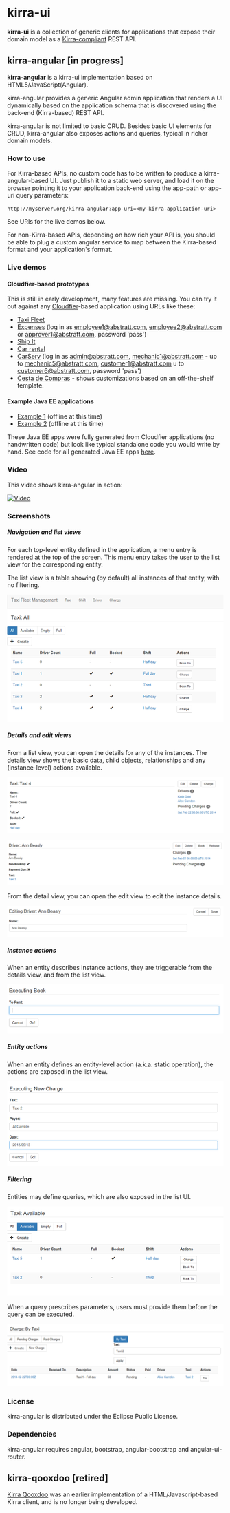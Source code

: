 # kirra-ui

**kirra-ui** is a collection of generic clients for applications that expose their domain model as a [Kirra-compliant](///github.com/abstratt/kirra/) REST API.  

## kirra-angular [in progress]

**kirra-angular** is a kirra-ui implementation based on HTML5/JavaScript(Angular). 

kirra-angular provides a generic Angular admin application that renders a UI dynamically based on the 
application schema that is discovered using the back-end (Kirra-based) REST API. 

kirra-angular is not limited to basic CRUD. Besides basic UI elements for CRUD, kirra-angular also exposes actions and queries, typical in richer domain models.

### How to use

For Kirra-based APIs, no custom code has to be written to produce a kirra-angular-based UI. Just publish it to a static web server,
and load it on the browser pointing it to your application back-end using the app-path or app-uri query parameters:

```
http://myserver.org/kirra-angular?app-uri=<my-kirra-application-uri>
```

See URIs for the live demos below.

For non-Kirra-based APIs, depending on how rich your API is, you should be able to plug a custom angular service to map
between the Kirra-based format and your application's format.

### Live demos

#### Cloudfier-based prototypes
This is still in early development, many features are missing. You can try it out against any [Cloudfier](http://cloudfier.com)-based application using URLs like these:

* [Taxi Fleet](https://develop.cloudfier.com/kirra-api/kirra-ng/?app-uri=https://develop.cloudfier.com/services/api-v2/test-cloudfier-examples-taxi-fleet)
* [Expenses](https://develop.cloudfier.com/kirra-api/kirra-ng/?app-uri=https://develop.cloudfier.com/services/api-v2/test-cloudfier-examples-expenses) (log in as employee1@abstratt.com, employee2@abstratt.com or approver1@abstratt.com, password 'pass')
* [Ship It](https://develop.cloudfier.com/kirra-api/kirra-ng/?app-uri=https://develop.cloudfier.com/services/api-v2/test-cloudfier-examples-shipit)
* [Car rental](https://develop.cloudfier.com/kirra-api/kirra-ng/?app-uri=https://develop.cloudfier.com/services/api-v2/test-cloudfier-examples-car-rental)
* [CarServ](https://develop.cloudfier.com/kirra-api/kirra-ng/?app-uri=https://develop.cloudfier.com/services/api-v2/test-cloudfier-examples-carserv) (log in as admin@abstratt.com, mechanic1@abstratt.com - up to mechanic5@abstratt.com, customer1@abstratt.com u to customer6@abstratt.com, password 'pass')
* [Cesta de Compras](http://cdc-seiko.cloudfier.com/index.html) - shows customizations based on an off-the-shelf template. 

#### Example Java EE applications

* [Example 1](http://develop.cloudfier.com/kirra-api/kirra-ng/?app-uri=http://examples-abstratt.rhcloud.com) (offline at this time)
* [Example 2](http://develop.cloudfier.com/kirra-api/kirra-ng/?app-uri=http://examples2-abstratt.rhcloud.com) (offline at this time)

These Java EE apps were fully generated from Cloudfier applications (no handwritten code) but look like typical standalone code you would write by hand. See code for all generated Java EE apps [here](https://textuml.ci.cloudbees.com/job/codegen-examples-JEE/ws/jee/).

### Video

This video shows kirra-angular in action:

[![Video](http://img.youtube.com/vi/twHCj-WddB8/0.jpg)](https://www.youtube.com/watch?v=twHCj-WddB8&t=117)

### Screenshots  

##### Navigation and list views

For each top-level entity defined in the application, a menu entry is rendered at the top of the screen.
This menu entry takes the user to the list view for the corresponding entity.

The list view is a table showing (by default) all instances of that entity, with no filtering.

![Taxi All](docs/images/taxi-list-all.png)

##### Details and edit views

From a list view, you can open the details for any of the instances.
The details view shows the basic data, child objects, relationships
and any (instance-level) actions available.  

![Taxi details](docs/images/taxi-show.png)

![Driver details](docs/images/driver-show.png)

From the detail view, you can open the edit view to edit the instance details.  

![Driver details](docs/images/driver-edit.png)


##### Instance actions

 When an entity describes instance actions, they are triggerable from the details view, 
 and from the list view. 

![Driver booking a taxi](docs/images/driver-book.png)

##### Entity actions

When an entity defines an entity-level action (a.k.a. static operation), the actions are exposed in the list view.

![New charge](docs/images/new-charge.png) 


##### Filtering

Entities may define queries, which are also exposed in the list UI. 

![Taxi Avalable](docs/images/taxi-list-available.png)

When a query prescribes parameters, users must provide them before the query can be executed. 

![Taxi Avalable](docs/images/charge-list-by-taxi.png)

### License

kirra-angular is distributed under the Eclipse Public License. 

### Dependencies

kirra-angular requires angular, bootstrap, angular-bootstrap and angular-ui-router.

## kirra-qooxdoo [retired]

[Kirra Qooxdoo](https://github.com/abstratt/kirra/tree/master/kirra_qooxdoo) was an earlier implementation of a HTML/Javascript-based Kirra client, and is no longer being developed. 
